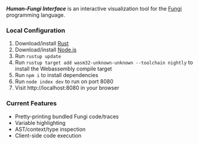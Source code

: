 ***Human-Fungi Interface*** is an interactive visualization tool for the [Fungi](https://github.com/Adapton/fungi-lang.rust) programming language.

### Local Configuration

1. Download/install [Rust](https://www.rust-lang.org/)
2. Download/install [Node.js](https://nodejs.org/en/)
3. Run `rustup update`
4. Run `rustup target add wasm32-unknown-unknown --toolchain nightly` to install the Webassembly compile target
5. Run `npm i` to install dependencies
6. Run `node index dev` to run on port 8080
7. Visit http://localhost:8080 in your browser

### Current Features
- Pretty-printing bundled Fungi code/traces
- Variable highlighting
- AST/context/type inspection
- Client-side code execution
